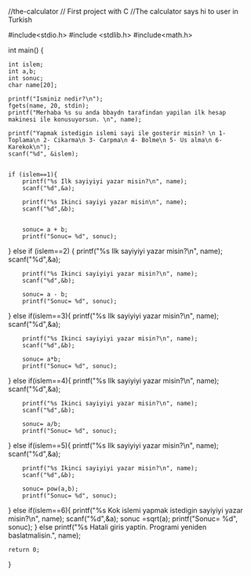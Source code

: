 //the-calculator
// First project with C
//The calculator says hi to user in Turkish


#include<stdio.h>
#include <stdlib.h>
#include<math.h>

int main()
{
	
	int islem;
	int a,b;
	int sonuc;
	char name[20];
	
	printf("Isminiz nedir?\n");
	fgets(name, 20, stdin);
	printf("Merhaba %s su anda bbaydn tarafindan yapilan ilk hesap makinesi ile konusuyorsun. \n", name);
	
	printf("Yapmak istedigin islemi sayi ile gosterir misin? \n 1- Toplama\n 2- Cikarma\n 3- Carpma\n 4- Bolme\n 5- Us alma\n 6- Karekok\n");
	scanf("%d", &islem);
	

	if (islem==1){
		printf("%s Ilk sayiyiyi yazar misin?\n", name);
		scanf("%d",&a);
	
		printf("%s Ikinci sayiyi yazar misin\n", name);
		scanf("%d",&b);

	
		sonuc= a + b;
		printf("Sonuc= %d", sonuc);
}
	else if (islem==2)	{
		printf("%s Ilk sayiyiyi yazar misin?\n", name);
		scanf("%d",&a);
	
		printf("%s Ikinci sayiyiyi yazar misin?\n", name);
		scanf("%d",&b);
		
		sonuc= a - b;
		printf("Sonuc= %d", sonuc);
}
	else if(islem==3){
		printf("%s Ilk sayiyiyi yazar misin?\n", name);
		scanf("%d",&a);
	
		printf("%s Ikinci sayiyiyi yazar misin?\n", name);
		scanf("%d",&b);
		
		sonuc= a*b;
		printf("Sonuc= %d", sonuc);
}
	else if(islem==4){
		printf("%s Ilk sayiyiyi yazar misin?\n", name);
		scanf("%d",&a);
	
		printf("%s Ikinci sayiyiyi yazar misin?\n", name);
		scanf("%d",&b);
		
		sonuc= a/b;
		printf("Sonuc= %d", sonuc);
} 
	else if(islem==5){
		printf("%s Ilk sayiyiyi yazar misin?\n", name);
		scanf("%d",&a);
	
		printf("%s Ikinci sayiyiyi yazar misin?\n", name);
		scanf("%d",&b);
		
		sonuc= pow(a,b);
		printf("Sonuc= %d", sonuc);
}
	else if(islem==6){
		printf("%s Kok islemi yapmak istedigin sayiyiyi yazar misin?\n", name);
		scanf("%d",&a);
		sonuc =sqrt(a);
		printf("Sonuc= %d", sonuc);
	}
	else
		printf("%s Hatali giris yaptin. Programi yeniden baslatmalisin.", name);
	
	return 0;		
}
